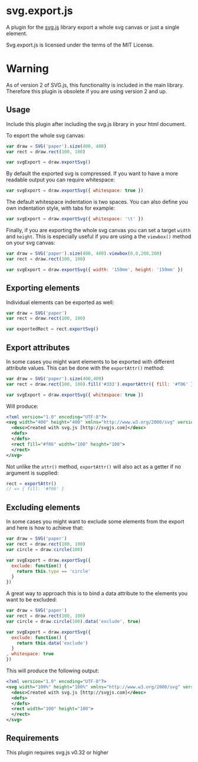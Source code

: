 # svg.export.js

A plugin for the [svg.js](https://svgdotjs.github.io) library export a whole svg canvas or just a single element.

Svg.export.js is licensed under the terms of the MIT License.

# Warning
As of version 2 of SVG.js, this functionality is included in the main library. Therefore this plugin is obsolete if you are using version 2 and up.

## Usage
Include this plugin after including the svg.js library in your html document.

To export the whole svg canvas:

```javascript
var draw = SVG('paper').size(400, 400)
var rect = draw.rect(100, 100)

var svgExport = draw.exportSvg()
```

By default the exported svg is compressed. If you want to have a more readable output you can require whitespace:

```javascript
var svgExport = draw.exportSvg({ whitespace: true })
```

The default whitespace indentation is two spaces. You can also define you own indentation style, with tabs for example:

```javascript
var svgExport = draw.exportSvg({ whitespace: '\t' })
```

Finally, if you are exporting the whole svg canvas you can set a target `width` and `height`. This is especially useful if you are using a the `viewbox()` method on your svg canvas:

```javascript
var draw = SVG('paper').size(400, 400).viewbox(0,0,200,200)
var rect = draw.rect(100, 100)

var svgExport = draw.exportSvg({ width: '150mm', height: '150mm' })
```

## Exporting elements
Individual elements can be exported as well:

```javascript
var draw = SVG('paper')
var rect = draw.rect(100, 100)

var exportedRect = rect.exportSvg()
```

## Export attributes
In some cases you might want elements to be exported with different attribute values. This can be done with the `exportAttr()` method:

```javascript
var draw = SVG('paper').size(400,400)
var rect = draw.rect(100, 100).fill('#333').exportAttr({ fill: '#f06' })

var svgExport = draw.exportSvg({ whitespace: true })
```

Will produce:

```xml
<?xml version="1.0" encoding="UTF-8"?>
<svg width="400" height="400" xmlns="http://www.w3.org/2000/svg" version="1.1" xmlns:xlink="http://www.w3.org/1999/xlink">
  <desc>Created with svg.js [http://svgjs.com]</desc>
  <defs>
  </defs>
  <rect fill="#f06" width="100" height="100">
  </rect>
</svg>
```

Not unlike the `attr()` method, `exportAttr()` will also act as a getter if no argument is supplied:

```javascript
rect = exportAttr()
// => { fill: '#f06' }
```



## Excluding elements
In some cases you might want to exclude some elements from the export and here is how to achieve that:

```javascript
var draw = SVG('paper')
var rect = draw.rect(100, 100)
var circle = draw.circle(100)

var svgExport = draw.exportSvg({
  exclude: function() {
    return this.type == 'circle'
  }
})
```

A great way to approach this is to bind a data attribute to the elements you want to be excluded:

```javascript
var draw = SVG('paper')
var rect = draw.rect(100, 100)
var circle = draw.circle(100).data('exclude', true)

var svgExport = draw.exportSvg({
  exclude: function() {
    return this.data('exclude')
  }
, whitespace: true
})
```

This will produce the following output:

```xml
<?xml version="1.0" encoding="UTF-8"?>
<svg width="100%" height="100%" xmlns="http://www.w3.org/2000/svg" version="1.1" xmlns:xlink="http://www.w3.org/1999/xlink">
  <desc>Created with svg.js [http://svgjs.com]</desc>
  <defs>
  </defs>
  <rect width="100" height="100">
  </rect>
</svg>
```


## Requirements
This plugin requires svg.js v0.32 or higher
